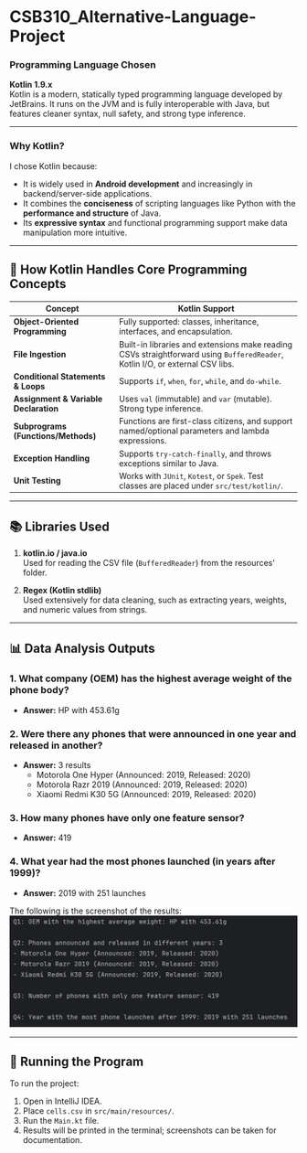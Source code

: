 # CSB310_Alternative-Language-Project

###  Programming Language Chosen
**Kotlin 1.9.x**  
Kotlin is a modern, statically typed programming language developed by JetBrains. It runs on the JVM and is fully interoperable with Java, but features cleaner syntax, null safety, and strong type inference.


---

### Why Kotlin?
I chose Kotlin because:
- It is widely used in **Android development** and increasingly in backend/server-side applications.
- It combines the **conciseness** of scripting languages like Python with the **performance and structure** of Java.
- Its **expressive syntax** and functional programming support make data manipulation more intuitive.

---

## 🧱 How Kotlin Handles Core Programming Concepts

| Concept                               | Kotlin Support                                                                                                                |
|---------------------------------------|-------------------------------------------------------------------------------------------------------------------------------|
| **Object-Oriented Programming**       | Fully supported: classes, inheritance, interfaces, and encapsulation.                                                         |
| **File Ingestion**                    | Built-in libraries and extensions make reading CSVs straightforward using `BufferedReader`, Kotlin I/O, or external CSV libs. |
| **Conditional Statements & Loops**    | Supports `if`, `when`, `for`, `while`, and `do-while`.                                                                        |
| **Assignment & Variable Declaration** | Uses `val` (immutable) and `var` (mutable). Strong type inference.                                                            |
| **Subprograms (Functions/Methods)**   | Functions are first-class citizens, and support named/optional parameters and lambda expressions.                             |
| **Exception Handling**                | Supports `try-catch-finally`, and throws exceptions similar to Java.                                                          |
| **Unit Testing**                      | Works with `JUnit`, `Kotest`, or `Spek`. Test classes are placed under `src/test/kotlin/`.                                    |

---


## 📚 Libraries Used

1. **kotlin.io / java.io**  
   Used for reading the CSV file (`BufferedReader`) from the resources' folder.

2. **Regex (Kotlin stdlib)**  
   Used extensively for data cleaning, such as extracting years, weights, and numeric values from strings.

---

## 📊 Data Analysis Outputs

### 1. ️ What company (OEM) has the highest average weight of the phone body?
- **Answer:** HP with 453.61g

### 2. Were there any phones that were announced in one year and released in another?
- **Answer:** 3 results
  - Motorola One Hyper (Announced: 2019, Released: 2020)
  - Motorola Razr 2019 (Announced: 2019, Released: 2020)
  - Xiaomi Redmi K30 5G (Announced: 2019, Released: 2020)

### 3. How many phones have only one feature sensor?
- **Answer:** 419

### 4. What year had the most phones launched (in years after 1999)?
- **Answer:** 2019 with 251 launches

The following is the screenshot of the results:  
![The result image](/images/results.png)

---

## 📌 Running the Program

To run the project:
1. Open in IntelliJ IDEA.
2. Place `cells.csv` in `src/main/resources/`.
3. Run the `Main.kt` file.
4. Results will be printed in the terminal; screenshots can be taken for documentation.
